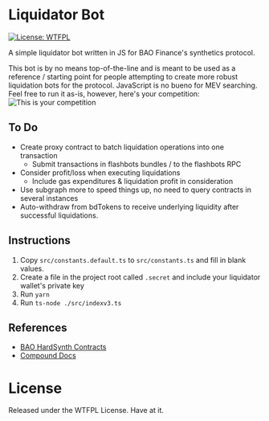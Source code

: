 # Liquidator Bot

[![License: WTFPL](http://www.wtfpl.net/wp-content/uploads/2012/12/wtfpl-badge-3.png)](http://www.wtfpl.net/)

A simple liquidator bot written in JS for BAO Finance's synthetics protocol.

This bot is by no means top-of-the-line and is meant to be used as a reference / starting point for people attempting to create more robust liquidation bots for the protocol. JavaScript is no bueno for MEV searching. Feel free to run it as-is, however, here's your competition:
![This is your competition](https://i.imgur.com/fiuiztF.png)

## To Do
* Create proxy contract to batch liquidation operations into one transaction
    * Submit transactions in flashbots bundles / to the flashbots RPC
* Consider profit/loss when executing liquidations
    * Include gas expenditures & liquidation profit in consideration
* Use subgraph more to speed things up, no need to query contracts in several instances
* Auto-withdraw from bdTokens to receive underlying liquidity after successful liquidations.

## Instructions
1) Copy `src/constants.default.ts` to `src/constants.ts` and fill in blank values.
2) Create a file in the project root called `.secret` and include your liquidator wallet's private key
3) Run `yarn`
4) Run `ts-node ./src/indexv3.ts`

## References
* [BAO HardSynth Contracts](https://github.com/baofinance/HardSynths)
* [Compound Docs](https://compound.finance/docs)

# License
Released under the WTFPL License. Have at it.
